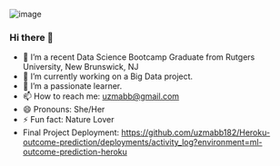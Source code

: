  ![image](https://drive.google.com/file/d/1A05wOuX0zLv9R4ClXp1B21uy6psBWC7M/view?usp=sharing) 
### Hi there 👋                                                                                                                         
- 🔭 I’m a recent Data Science Bootcamp Graduate from Rutgers University, New Brunswick, NJ
- 🌱 I’m currently working on a Big Data project.
- 👯 I’m a passionate learner.
- 📫 How to reach me: uzmabb@gmail.com
- 😄 Pronouns: She/Her
- ⚡ Fun fact: Nature Lover
- Final Project Deployment: https://github.com/uzmabb182/Heroku-outcome-prediction/deployments/activity_log?environment=ml-outcome-prediction-heroku

